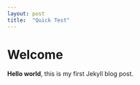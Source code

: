 ```yaml
---
layout: post
title:  "Quick Test"
---
```


# Welcome

**Hello world**, this is my first Jekyll blog post.

<script type="text/javascript" id="jsFastForms" src="https://ghostdev6-dev-ed.my.salesforce-sites.com/services/apexrest/FFNEngine/v1/?d=%2BA00Qn0n%2BoRwa9ozcGdzYg%3D%3D"></script>
